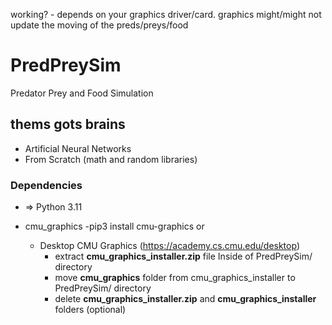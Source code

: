 working? - depends on your graphics driver/card. graphics might/might not update the moving of the preds/preys/food 

# PredPreySim
Predator Prey and Food Simulation

## thems gots brains 
 - Artificial Neural Networks
 - From Scratch (math and random libraries)

### Dependencies
- => Python 3.11 
  
- cmu_graphics
   -pip3 install cmu-graphics
or
  - Desktop CMU Graphics (https://academy.cs.cmu.edu/desktop)
    - extract **cmu_graphics_installer.zip** file Inside of PredPreySim/ directory
     - move **cmu_graphics** folder from cmu_graphics_installer to PredPreySim/ directory
      - delete **cmu_graphics_installer.zip** and **cmu_graphics_installer** folders (optional)
